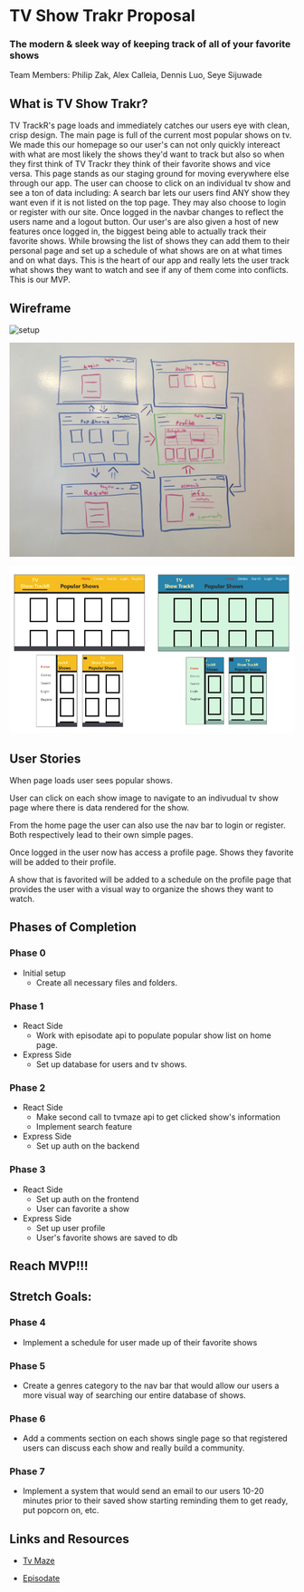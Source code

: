 # TV Show Trakr Proposal

### The modern & sleek way of keeping track of all of your favorite shows

Team Members: Philip Zak, Alex Calleia, Dennis Luo, Seye Sijuwade

## What is TV Show Trakr?

TV TrackR's page loads and immediately catches our users eye with clean, crisp design. The main page is full of the current most popular shows on tv. We made this our homepage so our user's can not only quickly intereact with what are most likely the shows they'd want to track but also so when they first think of TV Trackr they think of their favorite shows and vice versa. This page stands as our staging ground for moving everywhere else through our app. The user can choose to click on an individual tv show and see a ton of data including: A search bar lets our users find ANY show they want even if it is not listed on the top page. They may also choose to login or register with our site. Once logged in the navbar changes to reflect the users name and a logout button. Our user's are also given a host of new features once logged in, the biggest being able to actually track their favorite shows. While browsing the list of shows they can add them to their personal page and set up a schedule of what shows are on at what times and on what days. This is the heart of our app and really lets the user track what shows they want to watch and see if any of them come into conflicts. This is our MVP.




## Wireframe

![setup](./assets/setup.jpg)

![wireframe](./assets/IMG_3601.JPG)

![color comp](./assets/tvtr-color-comp.png)


## User Stories

When page loads user sees popular shows. 

User can click on each show image to navigate to an indivudual tv show page where there is data rendered for the show.

From the home page the user can also use the nav bar to login or register. Both respectively lead to their own simple pages.

Once logged in the user now has access a profile page. Shows they favorite will be added to their profile.

A show that is favorited will be added to a schedule on the profile page that provides the user with a visual way to organize the shows they want to watch.





## Phases of Completion

### Phase 0 
- Initial setup
    - Create all necessary files and folders.

### Phase 1
- React Side 
    - Work with episodate api to populate popular show list on home page.
- Express Side
    - Set up database for users and tv shows.

### Phase 2
- React Side
    - Make second call to tvmaze api to get clicked show's information
    - Implement search feature
- Express Side
    - Set up auth on the backend

### Phase 3
- React Side
    - Set up auth on the frontend
    - User can favorite a show
- Express Side
    - Set up user profile
    - User's favorite shows are saved to db

## Reach MVP!!!
## Stretch Goals: 

### Phase 4
- Implement a schedule for user made up of their favorite shows

### Phase 5
- Create a genres category to the nav bar that would allow our users a more visual way of searching our entire database of shows.

### Phase 6
- Add a comments section on each shows single page so that registered users can discuss each show and really build a community. 

### Phase 7
- Implement a system that would send an email to our users 10-20 minutes prior to their saved show starting reminding them to get ready, put popcorn on, etc. 

## Links and Resources

- [Tv Maze](http://www.tvmaze.com/api)

- [Episodate](https://www.episodate.com/api)


